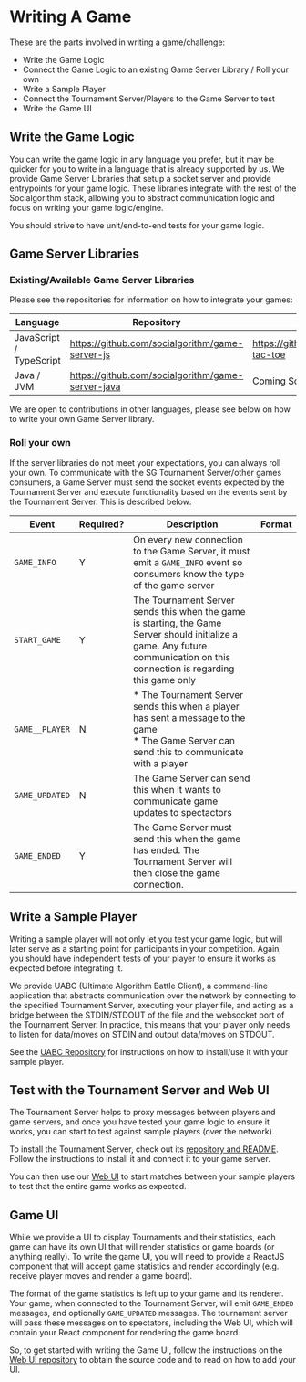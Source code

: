 # Writing A Game

These are the parts involved in writing a game/challenge:

* Write the Game Logic
* Connect the Game Logic to an existing Game Server Library / Roll your own
* Write a Sample Player
* Connect the Tournament Server/Players to the Game Server to test
* Write the Game UI

## Write the Game Logic

You can write the game logic in any language you prefer, but it may be quicker for you to write in a language that is already supported by us. We provide Game Server Libraries that setup a socket server and provide entrypoints for your game logic. These libraries integrate with the rest of the Socialgorithm stack, allowing you to abstract communication logic and focus on writing your game logic/engine.

You should strive to have unit/end-to-end tests for your game logic.

## Game Server Libraries

### Existing/Available Game Server Libraries

Please see the repositories for information on how to integrate your games:

| Language | Repository | Example |
|----------|------------|---------|
| JavaScript / TypeScript | https://github.com/socialgorithm/game-server-js | https://github.com/socialgorithm/tic-tac-toe |
| Java / JVM | https://github.com/socialgorithm/game-server-java | Coming Soon |

We are open to contributions in other languages, please see below on how to write your own Game Server library. 

### Roll your own

If the server libraries do not meet your expectations, you can always roll your own. To communicate with the SG Tournament Server/other games consumers, a Game Server must send the socket events expected by the Tournament Server and execute functionality based on the events sent by the Tournament Server. This is described below:

| Event | Required? | Description | Format |
| ----- | --------- | ----------- | ------ |
| `GAME_INFO` | Y | On every new connection to the Game Server, it must emit a `GAME_INFO` event so consumers know the type of the game server | |
| `START_GAME` | Y | The Tournament Server sends this when the game is starting, the Game Server should initialize a game. Any future communication on this connection is regarding this game only | |
| `GAME__PLAYER` | N | * The Tournament Server sends this when a player has sent a message to the game <br>* The Game Server can send this to communicate with a player | |
| `GAME_UPDATED` | N |  The Game Server can send this when it wants to communicate game updates to spectactors | |
| `GAME_ENDED` | Y | The Game Server must send this when the game has ended. The Tournament Server will then close the game connection. | | 

## Write a Sample Player

Writing a sample player will not only let you test your game logic, but will later serve as a starting point for participants in your competition. Again, you should have independent tests of your player to ensure it works as expected before integrating it.

We provide UABC (Ultimate Algorithm Battle Client), a command-line application that abstracts communication over the network by connecting to the specified Tournament Server, executing your player file, and acting as a bridge between the STDIN/STDOUT of the file and the websocket port of the Tournament Server. In practice, this means that your player only needs to listen for data/moves on STDIN and output data/moves on STDOUT.

See the [UABC Repository](https://github.com/socialgorithm/uabc) for instructions on how to install/use it with your sample player.

## Test with the Tournament Server and Web UI

The Tournament Server helps to proxy messages between players and game servers, and once you have tested your game logic to ensure it works, you can start to test against sample players (over the network).

To install the Tournament Server, check out its [repository and README](https://github.com/socialgorithm/tournament-server/). Follow the instructions to install it and connect it to your game server.

You can then use our [Web UI](https://github.com/socialgorithm/play.socialgorithm.org) to start matches between your sample players to test that the entire game works as expected.

## Game UI

While we provide a UI to display Tournaments and their statistics, each game can have its own UI that will render statistics or game boards (or anything really). To write the game UI, you will need to provide a ReactJS component that will accept game statistics and render accordingly (e.g. receive player moves and render a game board). 

The format of the game statistics is left up to your game and its renderer. Your game, when connected to the Tournament Server, will emit `GAME_ENDED` messages, and optionally `GAME_UPDATED` messages. The tournament server will pass these messages on to spectators, including the Web UI, which will contain your React component for rendering the game board.

So, to get started with writing the Game UI, follow the instructions on the [Web UI repository](https://github.com/socialgorithm/play.socialgorithm.org) to obtain the source code and to read on how to add your UI.
